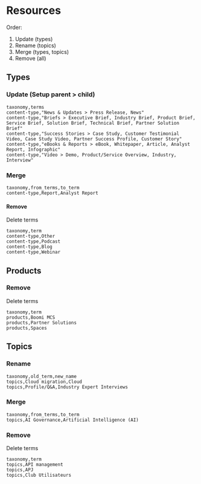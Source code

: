 # Resources

Order:

1. Update (types)
2. Rename (topics)
3. Merge (types, topics)
4. Remove (all)

## Types

### Update (Setup parent > child)

```csv
taxonomy,terms
content-type,"News & Updates > Press Release, News"
content-type,"Briefs > Executive Brief, Industry Brief, Product Brief, Service Brief, Solution Brief, Technical Brief, Partner Solution Brief"
content-type,"Success Stories > Case Study, Customer Testimonial Video, Case Study Video, Partner Success Profile, Customer Story"
content-type,"eBooks & Reports > eBook, Whitepaper, Article, Analyst Report, Infographic"
content-type,"Video > Demo, Product/Service Overview, Industry, Interview"
```

### Merge

```csv
taxonomy,from_terms,to_term
content-type,Report,Analyst Report
```

#### Remove

Delete terms

```csv
taxonomy,term
content-type,Other
content-type,Podcast
content-type,Blog
content-type,Webinar
```

## Products

### Remove

Delete terms

```csv
taxonomy,term
products,Boomi MCS
products,Partner Solutions
products,Spaces
```

## Topics

### Rename

```csv
taxonomy,old_term,new_name
topics,Cloud migration,Cloud
topics,Profile/Q&A,Industry Expert Interviews
```

### Merge

```csv
taxonomy,from_terms,to_term
topics,AI Governance,Artificial Intelligence (AI)
```

### Remove

Delete terms

```csv
taxonomy,term
topics,API management
topics,APJ
topics,Club Utilisateurs
```
